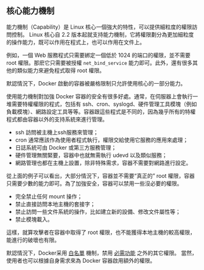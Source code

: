 ## 核心能力機制

能力機制（Capability）是 Linux 核心一個強大的特性，可以提供細粒度的權限訪問控制。
Linux 核心自 2.2 版本起就支持能力機制，它將權限劃分為更加細粒度的操作能力，既可以作用在程式上，也可以作用在文件上。

例如，一個 Web 服務程式只需要綁定一個低於 1024 的端口的權限，並不需要 root 權限。那麽它只需要被授權 `net_bind_service` 能力即可。此外，還有很多其他的類似能力來避免程式取得 root 權限。

默認情況下，Docker 啟動的容器被嚴格限制只允許使用核心的一部分能力。

使用能力機制對加強 Docker 容器的安全有很多好處。通常，在伺服器上會執行一堆需要特權權限的程式，包括有 ssh、cron、syslogd、硬件管理工具模塊（例如負載模塊）、網路設定工具等等。容器跟這些程式是不同的，因為幾乎所有的特權程式都由容器以外的支持系統來進行管理。
* ssh 訪問被主機上ssh服務來管理；
* cron 通常應該作為使用者程式執行，權限交給使用它服務的應用來處理；
* 日誌系統可由 Docker 或第三方服務管理；
* 硬件管理無關緊要，容器中也就無需執行 udevd 以及類似服務；
* 網路管理也都在主機上設置，除非特殊需求，容器不需要對網路進行設定。

從上面的例子可以看出，大部分情況下，容器並不需要“真正的” root 權限，容器只需要少數的能力即可。為了加強安全，容器可以禁用一些沒必要的權限。
* 完全禁止任何 mount 操作；
* 禁止直接訪問本地主機的套接字；
* 禁止訪問一些文件系統的操作，比如建立新的設備、修改文件屬性等；
* 禁止模塊載入。

這樣，就算攻擊者在容器中取得了 root 權限，也不能獲得本地主機的較高權限，能進行的破壞也有限。

默認情況下，Docker采用 [白名單](https://github.com/docker/docker/blob/master/daemon/execdriver/native/template/default_template.go) 機制，禁用 [必需功能](https://github.com/docker/docker/blob/master/daemon/execdriver/native/template/default_template.go) 之外的其它權限。
當然，使用者也可以根據自身需求來為 Docker 容器啟用額外的權限。
